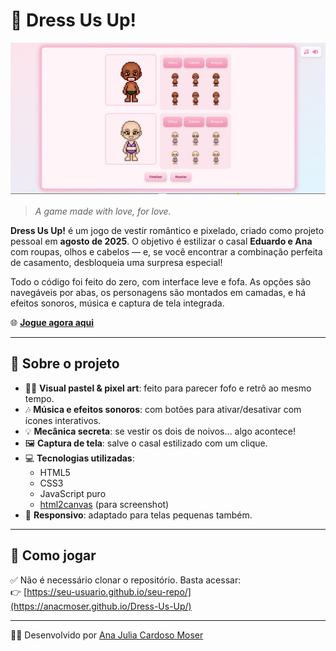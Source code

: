 # 💖 Dress Us Up!

![Screenshot do jogo](https://github.com/anacmoser/Dress-Us-Up/blob/main/img/game.JPG)

> *A game made with love, for love.*

**Dress Us Up!** é um jogo de vestir romântico e pixelado, criado como projeto pessoal em **agosto de 2025**. O objetivo é estilizar o casal **Eduardo e Ana** com roupas, olhos e cabelos — e, se você encontrar a combinação perfeita de casamento, desbloqueia uma surpresa especial!  

Todo o código foi feito do zero, com interface leve e fofa. As opções são navegáveis por abas, os personagens são montados em camadas, e há efeitos sonoros, música e captura de tela integrada.

🌐 **[Jogue agora aqui](https://anacmoser.github.io/Dress-Us-Up/)**

---

## 💍 Sobre o projeto

- 🧑‍🎨 **Visual pastel & pixel art**: feito para parecer fofo e retrô ao mesmo tempo.
- 🎶 **Música e efeitos sonoros**: com botões para ativar/desativar com ícones interativos.
- 💡 **Mecânica secreta**: se vestir os dois de noivos... algo acontece!
- 🖼️ **Captura de tela**: salve o casal estilizado com um clique.
- 💻 **Tecnologias utilizadas**:
  - HTML5
  - CSS3
  - JavaScript puro
  - [html2canvas](https://html2canvas.hertzen.com/) (para screenshot)
- 📱 **Responsivo**: adaptado para telas pequenas também.

---

## 🚀 Como jogar

✅ Não é necessário clonar o repositório. Basta acessar:  
👉 [https://seu-usuario.github.io/seu-repo/](https://anacmoser.github.io/Dress-Us-Up/)

---

👩‍💻 Desenvolvido por [Ana Julia Cardoso Moser](https://www.linkedin.com/in/ana-julia-moser-a87294332/)
